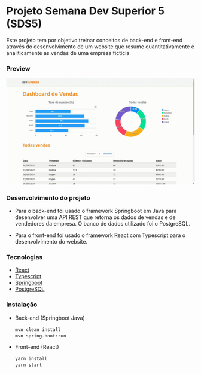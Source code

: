 # Projeto Semana Dev Superior 5 (SDS5)

Este projeto tem por objetivo treinar conceitos de back-end e front-end através do desenvolvimento 
de um website que resume quantitativamente e analiticamente as vendas de uma empresa fictícia.

### Preview

![website-preview](https://github.com/davibss/projeto-sds5/blob/main/preview/sds5.gif)

### Desenvolvimento do projeto

* Para o back-end foi usado o framework Springboot em Java para desenvolver uma API REST que retorna 
os dados de vendas e de vendedores da empresa. O banco de dados utilizado foi o PostgreSQL.

* Para o front-end foi usado o framework React com Typescript para o desenvolvimento do website.

### Tecnologias
* [React](https://pt-br.reactjs.org/)
* [Typescript](https://www.typescriptlang.org/)
* [Springboot](https://spring.io/projects/spring-boot)
* [PostgreSQL](https://www.postgresql.org/)

### Instalação
* Back-end (Springboot Java)
  ```bash
  mvn clean install
  mvn spring-boot:run
  ```
* Front-end (React)
  ```bash
  yarn install
  yarn start
  ```
